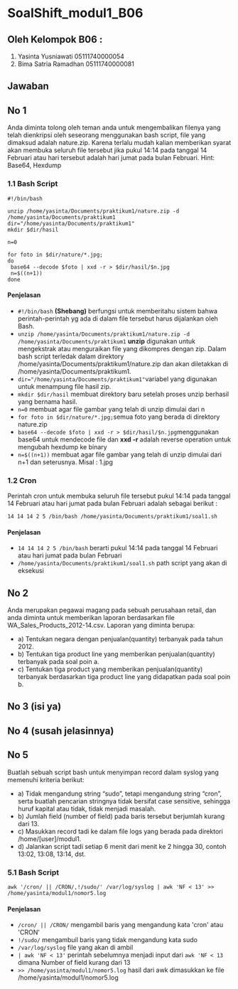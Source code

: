 # SoalShift_modul1_B06

## Oleh Kelompok B06 :
1. Yasinta Yusniawati   05111740000054
2. Bima Satria Ramadhan 05111740000081

## Jawaban

## No 1
Anda diminta tolong oleh teman anda untuk mengembalikan filenya yang telah dienkripsi oleh seseorang menggunakan bash script, file yang dimaksud adalah nature.zip. Karena terlalu mudah kalian memberikan syarat akan membuka seluruh file tersebut jika pukul 14:14 pada tanggal 14 Februari atau hari tersebut adalah hari jumat pada bulan Februari.
Hint: Base64, Hexdump

### 1.1 Bash Script

```
#!/bin/bash

unzip /home/yasinta/Documents/praktikum1/nature.zip -d /home/yasinta/Documents/praktikum1
dir="/home/yasinta/Documents/praktikum1"
mkdir $dir/hasil

n=0

for foto in $dir/nature/*.jpg;
do
 base64 --decode $foto | xxd -r > $dir/hasil/$n.jpg
 n=$((n+1))
done
```

#### Penjelasan
+ `#!/bin/bash` **(Shebang)** berfungsi untuk memberitahu sistem bahwa perintah-perintah yg ada di dalam file tersebut harus dijalankan oleh Bash.
+ `unzip /home/yasinta/Documents/praktikum1/nature.zip -d /home/yasinta/Documents/praktikum1` **unzip** digunakan untuk mengekstrak atau menguraikan file yang dikompres dengan zip. Dalam bash script terledak dalam direktory /home/yasinta/Documents/praktikum1/nature.zip dan akan diletakkan di /home/yasinta/Documents/praktikum1.
+ `dir="/home/yasinta/Documents/praktikum1"`variabel yang digunakan untuk menampung file hasil zip.
+ `mkdir $dir/hasil` membuat direktory baru setelah proses unzip berhasil yang bernama hasil.
+ `n=0` membuat agar file gambar yang telah di unzip dimulai dari n
+ `for foto in $dir/nature/*.jpg;`semua foto yang berada di direktory nature.zip
+ `base64 --decode $foto | xxd -r > $dir/hasil/$n.jpg`menggunakan base64 untuk mendecode file dan **xxd -r**
 adalah reverse operation untuk mengubah hexdump ke binary
+ `n=$((n+1))` membuat agar file gambar yang telah di unzip dimulai dari n+1 dan seterusnya. Misal : 1.jpg

### 1.2 Cron
Perintah cron untuk membuka seluruh file tersebut pukul 14:14 pada tanggal 14 Februari atau hari jumat pada bulan Februari adalah sebagai berikut :

```
14 14 14 2 5 /bin/bash /home/yasinta/Documents/praktikum1/soal1.sh
```
#### Penjelasan 
+ `14 14 14 2 5 /bin/bash` berarti  pukul 14:14 pada tanggal 14 Februari atau hari jumat pada bulan Februari
+ `/home/yasinta/Documents/praktikum1/soal1.sh` path script yang akan di eksekusi



## No 2
Anda merupakan pegawai magang pada sebuah perusahaan retail, dan anda diminta untuk memberikan laporan berdasarkan file WA_Sales_Products_2012-14.csv. Laporan yang diminta berupa:
+ a) Tentukan negara dengan penjualan(quantity) terbanyak pada tahun 2012.
+ b) Tentukan tiga product line yang memberikan penjualan(quantity) terbanyak pada soal poin a.
+ c) Tentukan tiga product yang memberikan penjualan(quantity) terbanyak berdasarkan tiga product line yang didapatkan pada soal poin b.

## No 3 (isi ya)
## No 4 (susah jelasinnya)

## No 5
Buatlah sebuah script bash untuk menyimpan record dalam syslog yang memenuhi kriteria berikut:
+ a) Tidak mengandung string “sudo”, tetapi mengandung string “cron”, serta buatlah pencarian stringnya tidak bersifat case sensitive, sehingga huruf kapital atau tidak, tidak menjadi masalah.
+ b) Jumlah field (number of field) pada baris tersebut berjumlah kurang dari 13.
+ c) Masukkan record tadi ke dalam file logs yang berada pada direktori /home/[user]/modul1.
+ d) Jalankan script tadi setiap 6 menit dari menit ke 2 hingga 30, contoh 13:02, 13:08, 13:14, dst.

### 5.1 Bash Script
```
awk '/cron/ || /CRON/,!/sudo/' /var/log/syslog | awk 'NF < 13' >> /home/yasinta/modul1/nomor5.log
```

#### Penjelasan
+ `/cron/ || /CRON/` mengambil baris yang mengandung kata 'cron' atau 'CRON'
+ `!/sudo/` mengambuil baris yang tidak mengandung kata sudo
+ `/var/log/syslog` file yang akan di ambil
+ `| awk 'NF < 13'` perintah sebelumnya menjadi input dari `awk 'NF < 13` dimana Number of field kurang dari 13
+ `>> /home/yasinta/modul1/nomor5.log` hasil dari awk dimasukkan ke file /home/yasinta/modul1/nomor5.log
